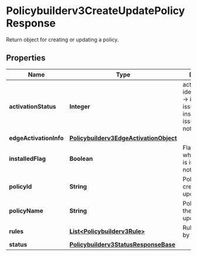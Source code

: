 

# Policybuilderv3CreateUpdatePolicyResponse

Return object for creating or updating a policy.

## Properties

| Name | Type | Description | Notes |
|------------ | ------------- | ------------- | -------------|
|**activationStatus** | **Integer** | activation_status identifier: 1001 -&gt; install with no issues, 1002-&gt; installed with issues, 1003 -&gt; not installed. |  [optional] |
|**edgeActivationInfo** | [**Policybuilderv3EdgeActivationObject**](Policybuilderv3EdgeActivationObject.md) |  |  [optional] |
|**installedFlag** | **Boolean** | Flag to indicate whether policy is installed or not. |  [optional] |
|**policyId** | **String** | Policy id of the created or updated policy. |  [optional] |
|**policyName** | **String** | Policy Name for the created or updated policy. |  [optional] |
|**rules** | [**List&lt;Policybuilderv3Rule&gt;**](Policybuilderv3Rule.md) | Rules contained by the policy. |  [optional] |
|**status** | [**Policybuilderv3StatusResponseBase**](Policybuilderv3StatusResponseBase.md) |  |  [optional] |



